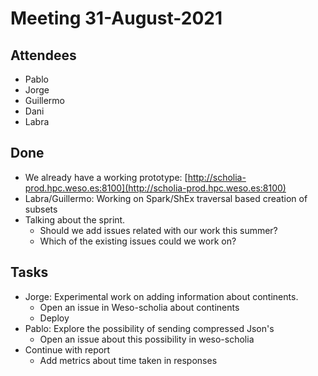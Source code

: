 # Meeting 31-August-2021

## Attendees 

- Pablo
- Jorge
- Guillermo
- Dani
- Labra

## Done
- We already have a working prototype: [http://scholia-prod.hpc.weso.es:8100](http://scholia-prod.hpc.weso.es:8100)
- Labra/Guillermo: Working on Spark/ShEx traversal based creation of subsets
- Talking about the sprint.
    - Should we add issues related with our work this summer?
    - Which of the existing issues could we work on?

## Tasks
- Jorge: Experimental work on adding information about continents.
    - Open an issue in Weso-scholia about continents
    - Deploy
- Pablo: Explore the possibility of sending compressed Json's
    - Open an issue about this possibility in weso-scholia
- Continue with report
    - Add metrics about time taken in responses
